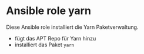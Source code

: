 # Ansible role yarn

Diese Ansible role installiert die Yarn Paketverwaltung.

- fügt das APT Repo für Yarn hinzu
- installiert das Paket `yarn`
